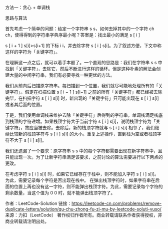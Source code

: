方法一：贪心 + 单调栈

思路与算法

首先考虑一个简单的问题：给定一个字符串 
s
s，如何去掉其中的一个字符 
ch
ch，使得得到的字符串字典序最小呢？答案是：找出最小的满足 
s
[
i
]
>
s
[
i
+
1
]
s[i]>s[i+1] 的下标 
i
i，并去除字符 
s
[
i
]
s[i]。为了叙述方便，下文中称这样的字符为「关键字符」。

在理解这一点之后，就可以着手本题了。一个直观的思路是：我们在字符串 
s
s 中找到「关键字符」，去除它，然后不断进行这样的循环。但是这种朴素的解法会创建大量的中间字符串，我们有必要寻找一种更优的方法。

我们从前向后扫描原字符串。每扫描到一个位置，我们就尽可能地处理所有的「关键字符」。假定在扫描位置 
s
[
i
−
1
]
s[i−1] 之前的所有「关键字符」都已经被去除完毕，在扫描字符 
s
[
i
]
s[i] 时，新出现的「关键字符」只可能出现在 
s
[
i
]
s[i] 或者其后面的位置。

于是，我们使用单调栈来维护去除「关键字符」后得到的字符串，单调栈满足栈底到栈顶的字符递增。如果栈顶字符大于当前字符 
s
[
i
]
s[i]，说明栈顶字符为「关键字符」，故应当被去除。去除后，新的栈顶字符就与 
s
[
i
]
s[i] 相邻了，我们继续比较新的栈顶字符与 
s
[
i
]
s[i] 的大小。重复上述操作，直到栈为空或者栈顶字符不大于 
s
[
i
]
s[i]。

我们还遗漏了一个要求：原字符串 
s
s 中的每个字符都需要出现在新字符串中，且只能出现一次。为了让新字符串满足该要求，之前讨论的算法需要进行以下两点的更改。

在考虑字符 
s
[
i
]
s[i] 时，如果它已经存在于栈中，则不能加入字符 
s
[
i
]
s[i]。为此，需要记录每个字符是否出现在栈中。
在弹出栈顶字符时，如果字符串在后面的位置上再也没有这一字符，则不能弹出栈顶字符。为此，需要记录每个字符的剩余数量，当这个值为 
0
0 时，就不能弹出栈顶字符了。

作者：LeetCode-Solution
链接：https://leetcode-cn.com/problems/remove-duplicate-letters/solution/qu-chu-zhong-fu-zi-mu-by-leetcode-soluti-vuso/
来源：力扣（LeetCode）
著作权归作者所有。商业转载请联系作者获得授权，非商业转载请注明出处。